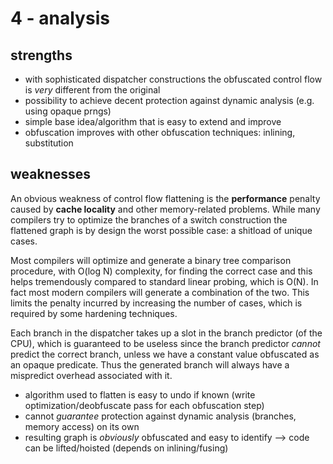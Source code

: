 # 4 - analysis

## strengths

 - with sophisticated dispatcher constructions the obfuscated control flow is _very_ different from the original
 - possibility to achieve decent protection against dynamic analysis (e.g. using opaque prngs)
 - simple base idea/algorithm that is easy to extend and improve
 - obfuscation improves with other obfuscation techniques: inlining, substitution

## weaknesses
An obvious weakness of control flow flattening is the **performance** penalty caused by **cache locality** and other memory-related problems. While many compilers try to optimize the branches of a switch construction the flattened graph is by design the worst possible case: a shitload of unique cases.

Most compilers will optimize and generate a binary tree comparison procedure, with O(log N) complexity, for finding the correct case and this helps tremendously compared to standard linear probing, which is O(N). In fact most modern compilers will generate a combination of the two. This limits the penalty incurred by increasing the number of cases, which is required by some hardening techniques.

Each branch in the dispatcher takes up a slot in the branch predictor (of the CPU), which is guaranteed to be useless since the branch predictor _cannot_ predict the correct branch, unless we have a constant value obfuscated as an opaque predicate. Thus the generated branch will always have a mispredict overhead associated with it.

 - algorithm used to flatten is easy to undo if known (write optimization/deobfuscate pass for each obfuscation step)
 - cannot _guarantee_ protection against dynamic analysis (branches, memory access) on its own
 - resulting graph is _obviously_ obfuscated and easy to identify --> code can be lifted/hoisted (depends on inlining/fusing)